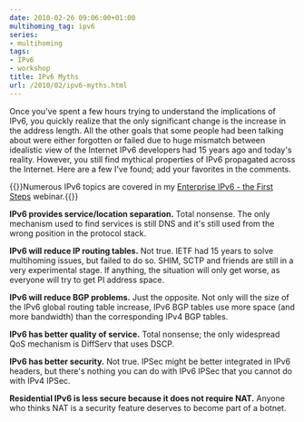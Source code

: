 ```yaml
---
date: 2010-02-26 09:06:00+01:00
multihoming_tag: ipv6
series:
- multihoming
tags:
- IPv6
- workshop
title: IPv6 Myths
url: /2010/02/ipv6-myths.html
---
```

Once you've spent a few hours trying to understand the implications of IPv6, you quickly realize that the only significant change is the increase in the address length. All the other goals that some people had been talking about were either forgotten or failed due to huge mismatch between idealistic view of the Internet IPv6 developers had 15 years ago and today's reality. However, you still find mythical properties of IPv6 propagated across the Internet. Here are a few I've found; add your favorites in the comments.

{{<note info>}}Numerous IPv6 topics are covered in my [Enterprise IPv6 - the First Steps](https://www.ipspace.net/Enterprise_IPv6_-_the_First_Steps) webinar.{{</note>}}

**IPv6 provides service/location separation.** Total nonsense. The only mechanism used to find services is still DNS and it's still used from the wrong position in the protocol stack.
<!--more-->
**IPv6 will reduce IP routing tables.** Not true. IETF had 15 years to solve multihoming issues, but failed to do so. SHIM, SCTP and friends are still in a very experimental stage. If anything, the situation will only get worse, as everyone will try to get PI address space.

**IPv6 will reduce BGP problems.** Just the opposite. Not only will the size of the IPv6 global routing table increase, IPv6 BGP tables use more space (and more bandwidth) than the corresponding IPv4 BGP tables.

**IPv6 has better quality of service.** Total nonsense; the only widespread QoS mechanism is DiffServ that uses DSCP.

**IPv6 has better security.** Not true. IPSec might be better integrated in IPv6 headers, but there's nothing you can do with IPv6 IPSec that you cannot do with IPv4 IPSec.

**Residential IPv6 is less secure because it does not require NAT.** Anyone who thinks NAT is a security feature deserves to become part of a botnet.
